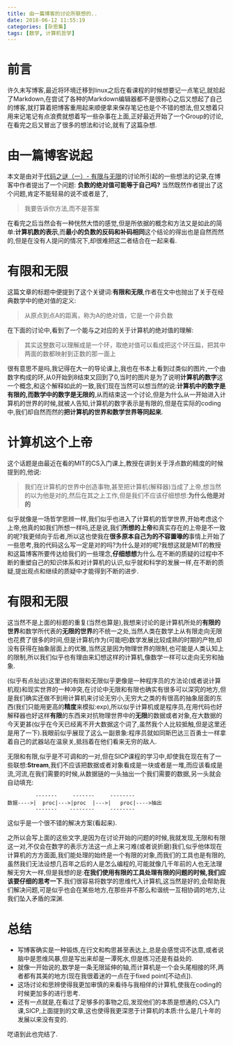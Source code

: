 ```yaml
---
title: 由一篇博客的讨论所联想的..
date: 2018-06-12 11:55:19
categories: [杂思集]
tags: [数学, 计算机哲学]
---
```

[](#前言 "前言")前言
==============

许久未写博客,最近将环境迁移到linux之后在看课程的时候想要记一点笔记,就拾起了Markdown,在尝试了各种的Markdown编辑器都不是很称心之后又想起了自己的博客,就打算着把博客重用起来顺便拿来保存笔记也是个不错的想法,但又想着只用来记笔记有点浪费就想着写一些杂事在上面,正好最近开始了一个Group的讨论,在看完之后又冒出了很多的想法和讨论,就有了这篇杂想.

[](#由一篇博客说起 "由一篇博客说起")由一篇博客说起
=============================

本文是由对于[代码之谜（一）\- 有限与无限](http://justjavac.com/codepuzzle/2012/10/15/codepuzzle-finite-and-infinite.html)的讨论所引起的一些想法的记录,在博客中作者提出了一个问题: **负数的绝对值可能等于自己吗?** 当然既然作者提出了这个问题,肯定不能轻易的说不或者是了,

> 我要告诉你方法,而不是答案

在看完之后当然会有一种恍然大悟的感觉,但是所依据的概念和方法又是如此的简单:**计算机数的表示**,而**最小的负数的反码和补码相同**这个结论的得出也是自然而然的,但是在没有人提问的情况下,却很难把这二者结合在一起来看.

[](#有限和无限 "有限和无限")有限和无限
=======================

这篇文章的标题中便提到了这个关键词:**有限和无限**,作者在文中也抛出了关于在经典数学中的绝对值的定义:

> 从原点到点A的距离，称为A的绝对值，它是一个非负数

在下面的讨论中,看到了一个能与之对应的关于计算机的绝对值的理解:

> 其实这整数可以理解成是一个环，取绝对值可以看成把这个环压扁，把其中两面的数都映射到正数的那一面上

很有意思不是吗,我记得在大一的导论课上,我也在书本上看到过类似的图片,一个由数字构成的环,从0开始到8结束又回到了0,当时的图片是为了说明**计算机的数字**这一个概念,和这个解释如此的一致,我们现在当然可以想当然的说:**计算机中的数字是有限的,而数学中的数字是无限的**,从而结束这一个讨论,但是为什么从一开始进入计算机的世界的时候,就被人告知,计算机的数字表示是有限的,但是在实际的coding中,我们却自然而然的**把计算机的世界和数学世界等同起来**.

[](#计算机这个上帝 "计算机这个上帝")计算机这个上帝
=============================

这个话题是由最近在看的MIT的CS入门课上,教授在讲到关于浮点数的精度的时候提到的,他说:

> 我们在计算机的世界中创造事物,甚至把计算机(解释器)当成了上帝,想当然的以为他是对的,然后在其之上工作,但是我们不应该仔细想想:**为什么他是对的**

似乎就像是一场哲学思辨一样,我们似乎也进入了计算机的哲学世界,开始考虑这个上帝,他真的如我们所想一样吗,还是说,我们**所想的上帝**和真实存在的上帝是不一致的呢?我更倾向于后者,所以这也使我在**很多原本自己为的不容置喙的**事情上开始了一些思考,我的代码这么写一定是对的吗?为什么是对的呢?我想这就是MIT的教授和这篇博客所要传达给我们的一些理念,**仔细想想**为什么.在不断的质疑的过程中不断的重塑自己的知识体系和对计算机的认识,似乎就和科学的发展一样,在不断的质疑,提出观点和继续的质疑中才能得到不断的进步.

[](#有限和无限-1 "有限和无限")有限和无限
=========================

这当然不是上面的标题的重复(当然也算是),我想来讨论的是计算机所处的**有限的世界**和数学所代表的**无限的世界**的不统一之处,当然人类在数学上从有限走向无限也花费了很多的时间,但是计算机作为(可能吧)数学发展比较成熟的时期的产物,却没有获得在抽象层面上的优雅,当然这是因为物理世界的限制,也可能是人类认知上的限制,所以我们似乎也有理由来幻想这样的计算机,像数学一样可以走向无穷和抽象.

(似乎有点扯远)这里讲的有限和无限似乎更像是一种程序员的方法论(或者说计算机观)和现实世界的一种冲突,在讨论中无限和有限也确实有很多可以深究的地方,但是我们确实还做不到用计算机来讨论无穷小,无穷大之类的有很高的抽象层面的东西(我们只能用更高的**精度**来模拟:exp),所以似乎计算机或是程序员,在用代码也好解释器也好这样**有限**的东西来对抗物理世界中的**无限**的数据或者对象,在大数据的今天更甚(似乎在今天已经离不开大数据这个词了,虽然我个人比较抵触,但是这里还是用了一下).我眼前似乎展现了这么一副景象:程序员就如同斯巴达三百勇士一样拿着自己的武器站在温泉关,抵挡着在他们看来无穷的敌人.

无限和有限,似乎是不可调和的一对,但在SICP课程的学习中,却使我在现在有了一些联想:**Stream**,我们不应该把数据或者对象看成是一块或者是一堆,而应该看成是流,河流,在我们需要的时候,从数据链的一头抽出一个我们需要的数据,另一头就会自动填充:  
```
         -------     -------     --------  
数据---->|  proc|--->|proc  |--->|   proc|---->抽出         
         -------    --------     --------
```
这似乎是一个很不错的解决方案(看起来).

之所以会写上面的这些文字,是因为在讨论开始的问题的时候,我就发现,无限和有限这一对,不仅会在数字的表示方法这一点上来刁难(或者说折磨)我们,似乎他体现在计算机的方方面面,我们能处理的始终是一个有限的对象,而我们的工具也是有限的,虽然我们无法设想几百年之后的人是怎么编程的,可能就像几千年前的人也无法理解无穷大一样,但是我想的是:**在我们使用有限的工具处理有限的问题的时候,我们应该要仔细的思考一下**.我们很容易将数学的思维代入计算机,这当然是好的,会帮助我们解决问题,可是似乎也会在某些地方,在那些并不那么和谐统一互相协调的地方,让我们坠入矛盾的深渊.

[](#总结 "总结")总结
==============

*   写博客确实是一种锻炼,在行文和构思甚至表达上,总是会感觉词不达意,或者说脑中是思维风暴,但是写出来却是一潭死水,但是练习还是有益处的.
*   就像一开始说的,数学是一条无限延伸的轴,而计算机是一个会头尾相接的环,两者都有其美的地方(现在我很着迷的一点在于fixed point\[不动点\]).
*   这场讨论和思辨使得我更加审慎的来看待与我相伴的计算机,使我在coding的时候更加多的进行思考.
*   还有一点就是,在看过了足够多的事物之后,发现他们的本质是想通的,CS入门课,SICP,上面提到的文章,这也使得我更深思于计算机的本质:什么是几十年的发展以来没有变的.

呓语到此也完结了.